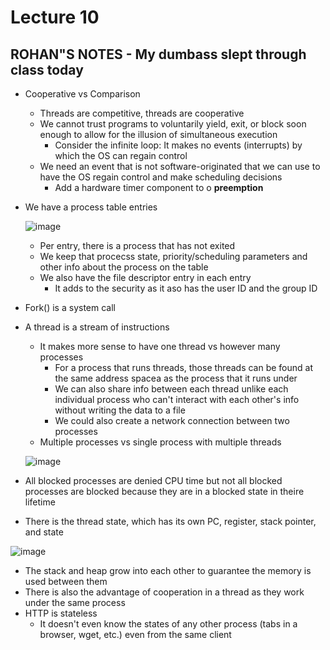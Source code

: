 # Lecture 10

## ROHAN"S NOTES - My dumbass slept through class today

* Cooperative vs Comparison
  * Threads are competitive, threads are cooperative
  * We cannot trust programs to voluntarily yield, exit, or block soon enough to allow for the illusion of simultaneous execution
    * Consider the infinite loop: It makes no events (interrupts) by which the OS can regain control
  * We need an event that is not software-originated that we can use to have the OS regain control and make scheduling decisions
    * Add a hardware timer component to o **preemption**   
* We have a process table entries

  ![image](https://github.com/Clester31/1550-notes/assets/91839534/c8e4c540-3a0d-495f-9114-a2c86630a98a)
   
  * Per entry, there is a process that has not exited
  * We keep that procecss state, priority/scheduling parameters and other info about the process on the table
  * We also have the file descriptor entry in each entry
    * It adds to the security as it aso has the user ID and the group ID
* Fork() is a system call
* A thread is a stream of instructions
  * It makes more sense to have one thread vs however many processes
    * For a process that runs threads, those threads can be found at the same address spacea as the process that it runs under
    * We can also share info between each thread unlike each individual process who can't interact with each other's info without writing the data to a file
    * We could also create a network connection between two processes
  * Multiple processes vs single process with multiple threads

  ![image](https://github.com/Clester31/1550-notes/assets/91839534/b4bd9b3c-224e-48b5-9de7-dd2ed786b421)

* All blocked processes are denied CPU time but not all blocked processes are blocked because they are in a blocked state in theire lifetime
* There is the thread state, which has its own PC, register, stack pointer, and state

![image](https://github.com/Clester31/1550-notes/assets/91839534/30537e6c-d4b6-49f2-ab2b-ff729ee7a27d)

* The stack and heap grow into each other to guarantee the memory is used between them
* There is also the advantage of cooperation in a thread as they work under the same process
* HTTP is stateless
  * It doesn't even know the states of any other process (tabs in a browser, wget, etc.) even from the same client             
